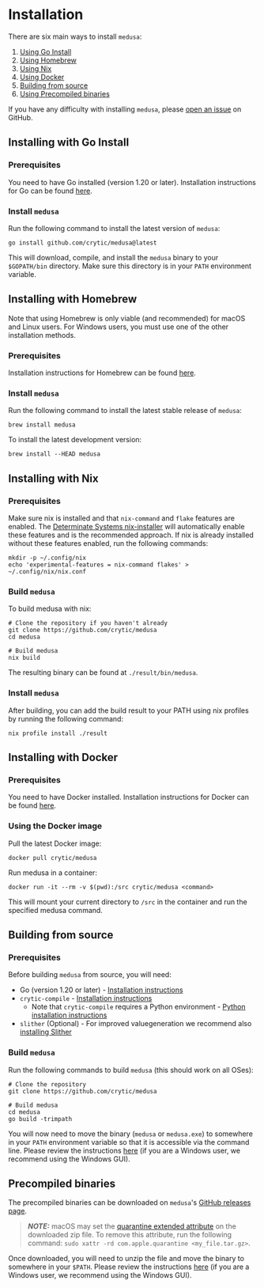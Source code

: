 # Installation

There are six main ways to install `medusa`:
1. [Using Go Install](#installing-with-go-install)
2. [Using Homebrew](#installing-with-homebrew)
3. [Using Nix](#installing-with-nix)
4. [Using Docker](#installing-with-docker)
5. [Building from source](#building-from-source)
6. [Using Precompiled binaries](#precompiled-binaries)

If you have any difficulty with installing `medusa`, please [open an issue](https://github.com/crytic/medusa/issues) on GitHub.

## Installing with Go Install

### Prerequisites

You need to have Go installed (version 1.20 or later). Installation instructions for Go can be found [here](https://go.dev/doc/install).

### Install `medusa`

Run the following command to install the latest version of `medusa`:

```shell
go install github.com/crytic/medusa@latest
```

This will download, compile, and install the `medusa` binary to your `$GOPATH/bin` directory. Make sure this directory is in your `PATH` environment variable.

## Installing with Homebrew

Note that using Homebrew is only viable (and recommended) for macOS and Linux users. For Windows users, you must
use one of the other installation methods.

### Prerequisites

Installation instructions for Homebrew can be found [here](https://brew.sh/).

### Install `medusa`

Run the following command to install the latest stable release of `medusa`:

```shell
brew install medusa
```

To install the latest development version:

```shell
brew install --HEAD medusa
```

## Installing with Nix

### Prerequisites

Make sure nix is installed and that `nix-command` and `flake` features are enabled. The [Determinate Systems nix-installer](https://determinate.systems/nix-installer/) will automatically enable these features and is the recommended approach. If nix is already installed without these features enabled, run the following commands:

```shell
mkdir -p ~/.config/nix
echo 'experimental-features = nix-command flakes' > ~/.config/nix/nix.conf
```

### Build `medusa`

To build medusa with nix:

```shell
# Clone the repository if you haven't already
git clone https://github.com/crytic/medusa
cd medusa

# Build medusa
nix build
```

The resulting binary can be found at `./result/bin/medusa`.

### Install `medusa`

After building, you can add the build result to your PATH using nix profiles by running the following command:

```shell
nix profile install ./result
```

## Installing with Docker

### Prerequisites

You need to have Docker installed. Installation instructions for Docker can be found [here](https://docs.docker.com/get-docker/).

### Using the Docker image

Pull the latest Docker image:

```shell
docker pull crytic/medusa
```

Run medusa in a container:

```shell
docker run -it --rm -v $(pwd):/src crytic/medusa <command>
```

This will mount your current directory to `/src` in the container and run the specified medusa command.

## Building from source

### Prerequisites

Before building `medusa` from source, you will need:

- Go (version 1.20 or later) - [Installation instructions](https://go.dev/doc/install)
- `crytic-compile` - [Installation instructions](https://github.com/crytic/crytic-compile#installation)
  - Note that `crytic-compile` requires a Python environment - [Python installation instructions](https://www.python.org/downloads/)
- `slither` (Optional) - For improved valuegeneration we recommend also [installing Slither](https://github.com/crytic/slither?tab=readme-ov-file#how-to-install)

### Build `medusa`

Run the following commands to build `medusa` (this should work on all OSes):

```shell
# Clone the repository
git clone https://github.com/crytic/medusa

# Build medusa
cd medusa
go build -trimpath
```

You will now need to move the binary (`medusa` or `medusa.exe`) to somewhere in your `PATH` environment variable so that
it is accessible via the command line. Please review the instructions
[here](https://zwbetz.com/how-to-add-a-binary-to-your-path-on-macos-linux-windows/) (if you are a Windows user, we
recommend using the Windows GUI).

## Precompiled binaries

The precompiled binaries can be downloaded on `medusa`'s [GitHub releases page](https://github.com/crytic/medusa/releases).

> **_NOTE:_** macOS may set the [quarantine extended attribute](https://superuser.com/questions/28384/what-should-i-do-about-com-apple-quarantine)
> on the downloaded zip file. To remove this attribute, run the following command:
> `sudo xattr -rd com.apple.quarantine <my_file.tar.gz>`.

Once downloaded, you will need to unzip the file and move the binary to somewhere in your `$PATH`. Please review the instructions
[here](https://zwbetz.com/how-to-add-a-binary-to-your-path-on-macos-linux-windows/) (if you are a Windows user, we
recommend using the Windows GUI).